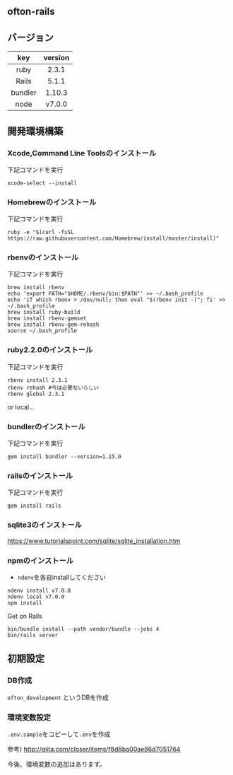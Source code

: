 ## ofton-rails

## バージョン

|key    |version |
|:-----:|:------:|
|ruby   | 2.3.1  |
|Rails  | 5.1.1  |
|bundler| 1.10.3 |
|node   | v7.0.0 |

## 開発環境構築

### Xcode,Command Line Toolsのインストール

下記コマンドを実行
```
xcode-select --install
```

### Homebrewのインストール

下記コマンドを実行
```
ruby -e "$(curl -fsSL https://raw.githubusercontent.com/Homebrew/install/master/install)"
```

### rbenvのインストール

下記コマンドを実行
```
brew install rbenv
echo 'export PATH="$HOME/.rbenv/bin:$PATH"' >> ~/.bash_profile
echo 'if which rbenv > /dev/null; then eval "$(rbenv init -)"; fi' >> ~/.bash_profile
brew install ruby-build
brew install rbenv-gemset
brew install rbenv-gem-rehash
source ~/.bash_profile
```

### ruby2.2.0のインストール
下記コマンドを実行
```
rbenv install 2.3.1
rbenv rehash #今は必要ないらしい
rbenv global 2.3.1
```
or local...

### bundlerのインストール
下記コマンドを実行
```
gem install bundler --version=1.15.0
```

### railsのインストール
下記コマンドを実行
```
gem install rails
```

### sqlite3のインストール
https://www.tutorialspoint.com/sqlite/sqlite_installation.htm

### npmのインストール

- `ndenv`を各自installしてください

```
ndenv install v7.0.0
ndenv local v7.0.0
npm install
```

Get on Rails
```
bin/bundle install --path vendor/bundle --jobs 4
bin/rails server
```

## 初期設定
### DB作成
`ofton_development` というDBを作成

### 環境変数設定
`.env.sample`をコピーして`.env`を作成

参考) http://qiita.com/closer/items/f8d8ba00ae86d7051764

今後、環境変数の追加はあります。

